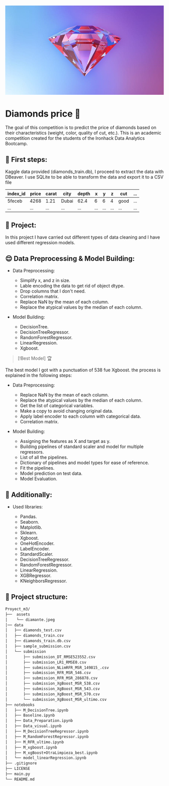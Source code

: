![imagen](assets/diamante.jpeg)

# Diamonds price :gem:

The goal of this competition is to predict the price of diamonds based on their characteristics (weight, color, quality of cut, etc.). This is an academic competition created for the students of the Ironhack Data Analytics Bootcamp.

## :footprints: First steps:

Kaggle data provided (diamonds_train.db), I proceed to extract the data with DBeaver. I use SQLite to be able to transform the data and export it to a CSV file

| index_id | price | carat | city | depth | x | y | z | cut |...|
|----------|-------|-------|------|-------|---|---|---|-----|---|
| 5feceb   | 4268  | 1.21  | Dubai| 62.4  | 6 | 6 | 4 | good|...|
| ...      | ...   | ...   | ...  | ...   |...|...|...|...  |...|
     

## :thinking: Project:

In this project I have carried out different types of data cleaning and I have used different regression models.

## :relieved: Data Preprocessing & Model Building: 

- Data Preprocessing:

   - Simplify x, and z in size.
   - Lable encoding the data to get rid of object dtype.
   - Drop columns that I don't need.
   - Correlation matrix.
   - Replace NaN by the mean of each column.
   - Replace the atypical values by the median of each column.

-  Model Building:
   
    - DecisionTree.
    - DecisionTreeRegressor.
    - RandomForestRegressor.
    - LinearRegression.
    - Xgboost.

> [!Best Model] :trophy:

The best model I got with a punctuation of 538 fue Xgboost. the process is explained in the following steps:

- Data Preprocessing:
    - Replace NaN by the mean of each column.
    - Replace the atypical values by the median of each column.
    - Get the list of categorical variables.
    - Make a copy to avoid changing original data.
    - Apply label encoder to each column with categorical data.
    - Correlation matrix.

-  Model Building:
    - Assigning the features as X and target as y.
    - Building pipelines of standard scaler and model for multiple regressors.
    - List of all the pipelines.
    - Dictionary of pipelines and model types for ease of reference.
    - Fit the pipelines.
    - Model prediction on test data.
    - Model Evaluation.


## :robot: Additionally:

- Used libraries:
 
   * Pandas. 
   * Seaborn.
   * Matplotlib.
   * Sklearn.
   * Xgboost.
   * OneHotEncoder.
   * LabelEncoder.
   * StandardScaler.
   * DecisionTreeRegressor.
   * RandomForestRegressor.
   * LinearRegression.
   * XGBRegressor.
   * KNeighborsRegressor.

## 	:see_no_evil: Project structure:

``` bash
Proyect_m3/
├──  assets
│    └── diamante.jpeg
│── data
│   ├── diamonds_test.csv
│   ├── diamonds_train.csv
│   ├── diamonds_train.db.csv
│   ├── sample_submission.csv
│   └── submission
│       ├── submission_DT_RMSE523552.csv
│       ├── submission_LR1_RMSE0.csv
│       ├── submission_NLimRFR_MSR_149815_.csv
│       ├── submission_RFR_MSR_546.csv
│       ├── submission_RFR_MSR_286878.csv
│       ├── submission_XgBoost_MSR_538.csv
│       ├── submission_XgBoost_MSR_543.csv
│       ├── submission_XgBoost_MSR_570.csv
│       └── submission_XgBoost_MSR_ultimo.csv
├── notebooks
│   ├── M_DecisionTree.ipynb
│   ├── Baseline.ipynb
│   ├── Data_Preparation.ipynb
│   ├── Data_visual.ipynb
│   ├── M_DecisionTreeRegressor.ipynb
│   ├── M_RandomForestRegressor.ipynb
│   ├── M_RFR_ultimo.ipynb
│   ├── M_xgboost.ipynb
│   ├── M_xgBoost+OtraLimpieza_best.ipynb
│   └── model_linearRegression.ipynb
├── .gitignore
├── LICENSE
├── main.py
└── README.md
``` 